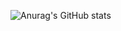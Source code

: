 ![Anurag's GitHub stats](https://github-readme-stats.vercel.app/api?username=cyoure&show_icons=true&theme=radical)
<!-- ![java](https://img.shields.io/badge/Java-ED8B00?style=for-the-badge&logo=openjdk&logoColor=white) -->


<!--
**cyoure/cyoure** is a ✨ _special_ ✨ repository because its `README.md` (this file) appears on your GitHub profile.

Here are some ideas to get you started:

- 🔭 I’m currently working on ...
- 🌱 I’m currently learning ...
- 👯 I’m looking to collaborate on ...
- 🤔 I’m looking for help with ...
- 💬 Ask me about ...
- 📫 How to reach me: ...
- 😄 Pronouns: ...
- ⚡ Fun fact: ...
-->
